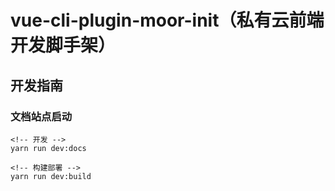 # vue-cli-plugin-moor-init（私有云前端开发脚手架）

## 开发指南
### 文档站点启动
```
<!-- 开发 -->
yarn run dev:docs

<!-- 构建部署 -->
yarn run dev:build
```
